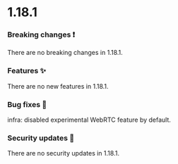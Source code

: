 # 1.18.1

### Breaking changes ❗

There are no breaking changes in 1.18.1.

### Features ✨

There are no new features in 1.18.1.

### Bug fixes 🐛

infra: disabled experimental WebRTC feature by default.

### Security updates 🔐

There are no security updates in 1.18.1.
